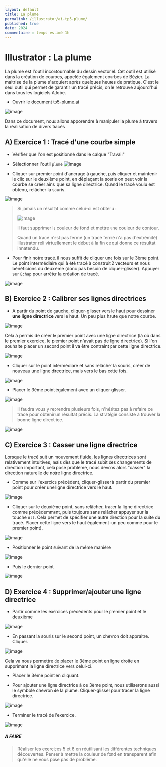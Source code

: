 ```yaml
---
layout: default
title: La plume
permalink: /illustrator/ai-tp5-plume/
published: true
date: 2024
commentaire : temps estimé 1h
---
```


# Illustrator : La plume

La plume est l'outil incontournable du dessin vectoriel. Cet outil est utilisé dans la création de courbes, appelée également courbes de Bézier. La maitrise de la plume s'acquiert après quelques heures de pratique. C'est le seul outil qui permet de garantir un tracé précis, on le retrouve aujourd'hui dans tous les logiciels Adobe.

- Ouvrir le document  [tp5-plume.ai](tp5-plume.ai)
  
![image](https://github.com/user-attachments/assets/95ea7a5a-8055-4662-91b1-d60b0340bdbe)

Dans ce document, nous allons apporendre à manipuler la plume à travers la réalisation de divers tracés

## A) Exercice 1 : Tracé d'une courbe simple

- Vérifier que l'on est positionné dans le calque "Travail"

- Sélectionner l'outil ```plume```  ![image](https://github.com/user-attachments/assets/0dc71ac3-dfe5-4dbd-b30a-5e5203764b78)

- Cliquer sur premier point d'ancrage à gauche, puis cliquer et maintenir le clic sur le deuxième point, en déplaçant la souris on peut voir la courbe se créer ainsi que sa ligne directrice. Quand le tracé voulu est obtenu, relâcher la souris.

![image](https://github.com/user-attachments/assets/6f8c8b77-41f9-49dd-9b5c-fc10d60a8f90)

> Si jamais un résultat comme celui-ci est obtenu :
>
> ![image](https://github.com/user-attachments/assets/62b2447f-4408-4969-8fb2-61dc3435c6ea)
>
> Il faut supprimer la couleur de fond et mettre une couleur de contour.
>
> Quand un tracé n'est pas fermé (un tracé fermé n'a pas d'extrémité) Illustrator reli virtuellement le début à la fin ce qui donne ce résultat innatendu.

- Pour finir notre tracé, il nous suffit de cliquer une fois sur le 3ème point. Le point intermédiaire qui à été tracé à construit 2 vecteurs et nous bénéficions du deuxième (donc pas besoin de cliquer-glisser). Appuyer sur ```Echap``` pour arrêter la création de tracé.

![image](https://github.com/user-attachments/assets/e5a49622-2266-4ce7-95ed-8afbb6987495)

## B) Exercice 2 : Calibrer ses lignes directrices

- A partir du point de gauche, cliquer-glisser vers le haut pour dessiner **une ligne directrice** vers le haut. Un peu plus haute que notre courbe.

![image](https://github.com/user-attachments/assets/657c6fc1-b98b-4d36-a31c-988b070711b1)

Cela à permis de créer le premier point avec une ligne directrice (là où dans le premier exercice, le premier point n'avait pas de ligne directrice).
Si l'on souhaite placer un second point il va être contraint par cette ligne directrice.

![image](https://github.com/user-attachments/assets/2d89d343-7c79-4000-9be7-0b1bdbc30c60)

- Cliquer sur le point intermédiare et sans relâcher la souris, créer de nouveau une ligne directrice, mais vers le bas cette fois.

![image](https://github.com/user-attachments/assets/47bec031-d7c4-456c-9c3d-01962f3df865)

- Placer le 3ème point également avec un cliquer-glisser.
 
![image](https://github.com/user-attachments/assets/b751f0eb-994d-4bf6-b081-290fe0d6ca5d)

> Il faudra vous y reprendre plusieurs fois, n'hésitez pas à refaire ce tracé pour obtenir un résultat précis.
> La stratégie consiste à trouver la bonne ligne directrice.

![image](https://github.com/user-attachments/assets/683cca29-e0d9-4877-987a-01ce87d109ff)

## C) Exercice 3  : Casser une ligne directrice

Lorsque le tracé suit un mouvement fluide, les lignes directrices sont relativement intuitives, mais dès que le tracé subit des changements de direction important, celà pose problème, nous devons alors "casser" la direction naturelle de notre ligne directrice.

- Comme sur l'exercice précédent, cliquer-glisser à partir du premier point pour créer une ligne directrice vers le haut.

![image](https://github.com/user-attachments/assets/81c2c771-5bb3-4a76-aa2c-d94f391149c2)

- Cliquer sur le deuxième point, sans relâcher, tracer la ligne directrice comme précédemment, puis toujours sans relâcher appuyer sur la touche ```Alt```. Cela permet de spécifier une autre direction pour la suite du tracé. Placer cette ligne vers le haut également (un peu comme pour le premier point).

![image](https://github.com/user-attachments/assets/91ea23e3-fc20-4318-9e7c-16b698baae96)

- Positionner le point suivant de la même manière

![image](https://github.com/user-attachments/assets/94e3def8-86ac-498f-b7ee-2682f1d03ea8)

- Puis le dernier point

![image](https://github.com/user-attachments/assets/69059835-b0c5-4727-aceb-f7c2a0511980)

## D) Exercice 4  : Supprimer/ajouter une ligne directrice

- Partir comme les exercices précédents pour le premier point et le deuxième

![image](https://github.com/user-attachments/assets/0ee03124-a8df-4ced-8823-cf2836b7fd69)

- En passant la souris sur le second point, un chevron doit appraitre. Cliquer.

![image](https://github.com/user-attachments/assets/8b5a7966-75bc-49f3-9fae-d37df3b4da72)

Cela va nous permettre de placer le 3ème point en ligne droite en supprimant la ligne directrice vers celui-ci.

- Placer le 3ème point en cliquant.

- Pour ajouter une ligne directrice à ce 3ème point, nous utiliserons aussi le symbole chevron de la plume. Cliquer-glisser pour tracer la ligne directrice.

![image](https://github.com/user-attachments/assets/e7ce1b60-7e0e-4fae-b6de-67252681013e)

- Terminer le tracé de l'exercice.

![image](https://github.com/user-attachments/assets/5f753ccb-3cd9-4600-b910-99ec20eafb73)


##### A FAIRE
> Réaliser les exercices 5 et 6 en réutilisant les différentes techniques découvertes.
> Penser à mettre la couleur de fond en transparent afin qu'elle ne vous pose pas de problème.      

